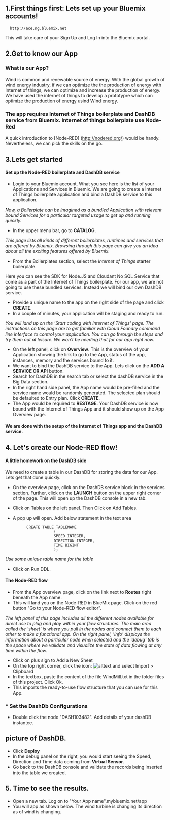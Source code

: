## 1.First things first: Lets set up your Bluemix accounts!
      http://ace.ng.bluemix.net
  This will take care of your Sign Up and Log In into the Bluemix portal.


## 2.Get to know our App

### What is our App?
Wind is common and renewable source of energy. With the global growth of wind energy industry, if we can optimize the the production of energy with Internet of things, we can optimize and increase the production of energy. We have used the internet of things to develop a prototypre which can optimize the production of energy usind Wind energy.

### The app requires Internet of Things boilerplate and DashDB service from Bluemix. Internet of things boilerplate use Node-Red

A quick introduction to [Node-RED] (http://nodered.org/) would be handy. Nevertheless, we can pick the skills on the go.

## 3.Lets get started
####  Set up the Node-RED boilerplate and DashDB service
  *  Login to your Bluemix account.
  What you see here is the list of your Applications and Services in Bluemix. We are going to create a Internet of Things boilerplate application and bind a DashDB service to this application.

*Now, a Boilerplate can be imagined as a bundled Application with relevant bound Services for a particular targeted usage to get up and running quickly.*    

  * In the upper menu bar, go to __CATALOG__.
  
*This page lists all kinds of different boilerplates, runtimes and services that are offered by Bluemix. Browsing through this page can give you an idea about all the exciting features offered by Bluemix.*

* From the Boilerplates section, select the _Internet of Things_ starter boilerplate.

Here you can see the SDK for Node.JS and Cloudant No SQL Service that come as a part of the Internet of Things boilerplate. For our app, we are not going to use these bundled services. Instead we will bind our own DashDB service.

* Provide a unique name to the app on the right side of the page and click __CREATE__.
* In a couple of minutes, your application will be staging and ready to run.

*You will land up on the 'Start coding with Internet of Things' page. The instructions on this page are to get familiar with Cloud Foundry command line interface to control your application. You can go through the steps and try them out at leisure. We won't be needing that for our app right now.*

* On the left panel, click on __Overview__. This is the overview of your Application showing the link to go to the App, status of the app, instances, memory and the services bound to it.
* We want to bind the DashDB service to the App. Lets click on the __ADD A SERVICE OR API__ button.
* Search for DashDB in the search tab or select the dashDB service in the Big Data section.
* In the right hand side panel, the App name would be pre-filled and the service name would be randomly generated. The selected plan should be defaulted to Entry plan. Click __CREATE__.
* The App would be required to __RESTAGE__. Your DashDB service is now bound with the Internet of Things App and it should show up on the App Overview page.

#### We are done with the setup of the Internet of Things app and the DashDB service.

## 4. Let's create our Node-RED flow!
#### A little homework on the DashDB side
We need to create a table in our DashDB for storing the data for our App. Lets get that done quickly.

* On the overview page, click on the DashDB service block in the services section. Further, click on the __LAUNCH__ button on the upper right corner of the page. This will open up the DashDB console in a new tab.
* Click on Tables on the left panel. Then Click on Add Tables.
* A pop up will open. Add below statement in the text area

            CREATE TABLE TABLENAME
                        (
                        SPEED INTEGER,
                        DIRECTION INTEGER,  
                        TIME BIGINT
                        );

*Use some unique table name for the table*

* Click on Run DDL.

#### The Node-RED flow

* From the App overview page, click on the link next to __Routes__ right beneath the App name.
* This will land you on the Node-RED in BlueMix page. Click on the red button "Go to your Node-RED flow editor".

*The left panel of this page includes all the different nodes available for direct use to plug and play within your flow structures. The main area called the 'sheet' is where you pull in the nodes and connect them to each other to make a functional app. On the right panel, 'info' displays the information about a particular node when selected and the 'debug' tab is the space where we validate and visualize the state of data flowing at any time within the flow.*

* Click on plus sign to Add a New Sheet
* On the top right corner, click the icon: ![alttext](https://github.com/CDSLab/VirtualSensor/tree/master/WindMill/Images/icon.png) and select Import > Clipboard
* In the textbox, paste the content of the file WindMill.txt in the folder files of this project. Click Ok.
* This imports the ready-to-use flow structure that you can use for this App.


### * Set the DashDb Configurations

* Double click the node "DASH103482". Add details of your dashDB instantce. 
## picture of DashDB.
* Click __Deploy__
* In the debug panel on the right, you would start seeing the Speed, Direction and Time data coming from __Virtual Sensor__.
* Go back to the DashDB console and validate the records being inserted into the table we created. 

## 5. Time to see the results.
* Open a new tab. Log on to "Your App name".mybluemix.net/app
* You will app as shown below. The wind turbine is changing its direction as of wind is changing.
